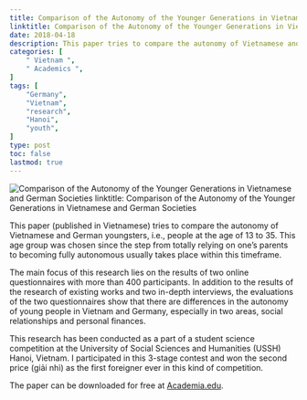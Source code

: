 ```yaml
---
title: Comparison of the Autonomy of the Younger Generations in Vietnamese and German Societies
linktitle: Comparison of the Autonomy of the Younger Generations in Vietnamese and German Societies
date: 2018-04-18
description: This paper tries to compare the autonomy of Vietnamese and German youngsters.
categories: [
    " Vietnam ",
    " Academics ",
]
tags: [
    "Germany",
    "Vietnam",
    "research",
    "Hanoi",
    "youth",
]
type: post
toc: false
lastmod: true
---
```

![Comparison of the Autonomy of the Younger Generations in Vietnamese and German Societies
linktitle: Comparison of the Autonomy of the Younger Generations in Vietnamese and German Societies](https://i.postimg.cc/d30MqxXH/So-s-nh-t-nh-t-l-p-c-a-th-h-tr-trong-x-h-i-Vi-t-Nam-v-c.png)

This paper (published in Vietnamese) tries to compare the autonomy of Vietnamese and German youngsters, i.e., people at the age of 13 to 35. This age group was chosen since the step from totally relying on one’s parents to becoming fully autonomous usually takes place within this timeframe.

The main focus of this research lies on the results of two online questionnaires with more than 400 participants. In addition to the results of the research of existing works and two in-depth interviews, the evaluations of the two questionnaires show that there are differences in the autonomy of young people in Vietnam and Germany, especially in two areas, social relationships and personal finances.

This research has been conducted as a part of a student science competition at the University of Social Sciences and Humanities (USSH) Hanoi, Vietnam. I participated in this 3-stage contest and won the second price (giải nhì) as the first foreigner ever in this kind of competition.

The paper can be downloaded for free at [Academia.edu](https://www.academia.edu/37529453/So_s%C3%A1nh_t%C3%ADnh_t%E1%BB%B1_l%E1%BA%ADp_c%E1%BB%A7a_th%E1%BA%BF_h%E1%BB%87_tr%E1%BA%BB_trong_x%C3%A3_h%E1%BB%99i_%C4%90%E1%BB%A9c_v%C3%A0_Vi%E1%BB%87t_Nam?source=swp_share).
